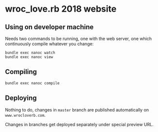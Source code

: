 # wroc_love.rb 2018 website


## Using on developer machine

Needs two commands to be running, one with the web server, one which continuously compile whatever you change:

```
bundle exec nanoc watch
bundle exec nanoc view
```

## Compiling

```
bundle exec nanoc compile
```

## Deploying

Nothing to do, changes in `master` branch are published automatically on `www.wrocloverb.com`.

Changes in branches get deployed separately under special preview URL.
